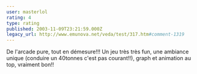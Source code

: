 ```yaml
---
user: masterlol
rating: 4
type: rating
published: 2003-11-09T23:21:59.000Z
legacy_url: http://www.emunova.net/veda/test/317.htm#comment-1319
---
```

De l'arcade pure, tout en démesure!!! Un jeu très très fun, une ambiance unique (conduire un 40tonnes c'est pas courant!!), graph et animation au top, vraiment bon!!